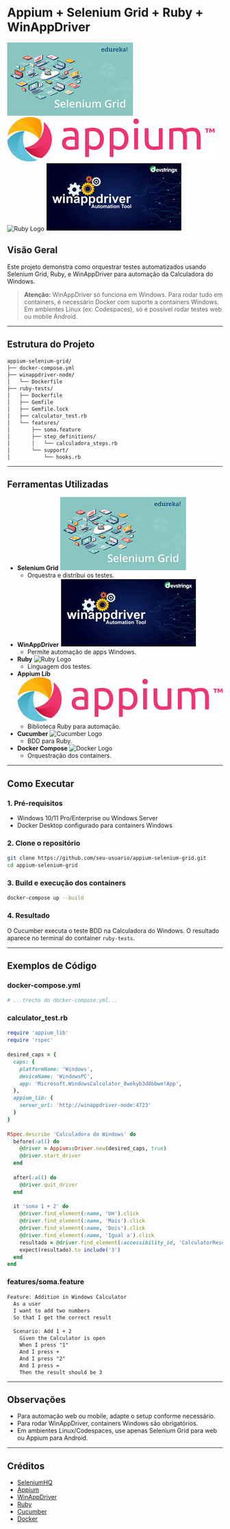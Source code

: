 # Appium + Selenium Grid + Ruby + WinAppDriver

![Selenium Grid](img/SELENIUM.png)
![Appium Logo](img/APPIUM.png)
![Ruby Logo](https://www.ruby-lang.org/images/header-ruby-logo.png)
![WinAppDriver Logo](img/WINAPP%20DRIVE.png)

## Visão Geral
Este projeto demonstra como orquestrar testes automatizados usando Selenium Grid, Ruby, e WinAppDriver para automação da Calculadora do Windows.

> **Atenção:** WinAppDriver só funciona em Windows. Para rodar tudo em containers, é necessário Docker com suporte a containers Windows. Em ambientes Linux (ex: Codespaces), só é possível rodar testes web ou mobile Android.

---

## Estrutura do Projeto

```
appium-selenium-grid/
├── docker-compose.yml
├── winappdriver-node/
│   └── Dockerfile
├── ruby-tests/
│   ├── Dockerfile
│   ├── Gemfile
│   ├── Gemfile.lock
│   ├── calculator_test.rb
│   └── features/
│       ├── soma.feature
│       ├── step_definitions/
│       │   └── calculadora_steps.rb
│       └── support/
│           └── hooks.rb
```

---

## Ferramentas Utilizadas

- **Selenium Grid** ![Selenium Grid](img/SELENIUM.jfif)
  - Orquestra e distribui os testes.
- **WinAppDriver** ![WinAppDriver](img/WINAPP%20DRIVE.jfif)
  - Permite automação de apps Windows.
- **Ruby** ![Ruby Logo](https://www.ruby-lang.org/images/header-ruby-logo.png)
  - Linguagem dos testes.
- **Appium Lib** ![Appium Logo](img/APPIUM.jfif)
  - Biblioteca Ruby para automação.
- **Cucumber** ![Cucumber Logo](https://cucumber.io/images/brand-assets/cucumber-logo-green-256x256.png)
  - BDD para Ruby.
- **Docker Compose** ![Docker Logo](https://www.docker.com/wp-content/uploads/2022/03/Moby-logo.png)
  - Orquestração dos containers.

---

## Como Executar

### 1. Pré-requisitos
- Windows 10/11 Pro/Enterprise ou Windows Server
- Docker Desktop configurado para containers Windows

### 2. Clone o repositório
```sh
git clone https://github.com/seu-usuario/appium-selenium-grid.git
cd appium-selenium-grid
```

### 3. Build e execução dos containers
```sh
docker-compose up --build
```

### 4. Resultado
O Cucumber executa o teste BDD na Calculadora do Windows. O resultado aparece no terminal do container `ruby-tests`.

---

## Exemplos de Código

### docker-compose.yml
```yaml
# ...trecho do docker-compose.yml...
```

### calculator_test.rb
```ruby
require 'appium_lib'
require 'rspec'

desired_caps = {
  caps: {
    platformName: 'Windows',
    deviceName: 'WindowsPC',
    app: 'Microsoft.WindowsCalculator_8wekyb3d8bbwe!App',
  },
  appium_lib: {
    server_url: 'http://winappdriver-node:4723'
  }
}

RSpec.describe 'Calculadora do Windows' do
  before(:all) do
    @driver = Appium::Driver.new(desired_caps, true)
    @driver.start_driver
  end

  after(:all) do
    @driver.quit_driver
  end

  it 'soma 1 + 2' do
    @driver.find_element(:name, 'Um').click
    @driver.find_element(:name, 'Mais').click
    @driver.find_element(:name, 'Dois').click
    @driver.find_element(:name, 'Igual a').click
    resultado = @driver.find_element(:accessibility_id, 'CalculatorResults').text
    expect(resultado).to include('3')
  end
end
```

### features/soma.feature
```gherkin
Feature: Addition in Windows Calculator
  As a user
  I want to add two numbers
  So that I get the correct result

  Scenario: Add 1 + 2
    Given the Calculator is open
    When I press "1"
    And I press +
    And I press "2"
    And I press =
    Then the result should be 3
```

---

## Observações
- Para automação web ou mobile, adapte o setup conforme necessário.
- Para rodar WinAppDriver, containers Windows são obrigatórios.
- Em ambientes Linux/Codespaces, use apenas Selenium Grid para web ou Appium para Android.

---

## Créditos
- [SeleniumHQ](https://www.selenium.dev/)
- [Appium](https://appium.io/)
- [WinAppDriver](https://github.com/microsoft/WinAppDriver)
- [Ruby](https://www.ruby-lang.org/)
- [Cucumber](https://cucumber.io/)
- [Docker](https://www.docker.com/)
